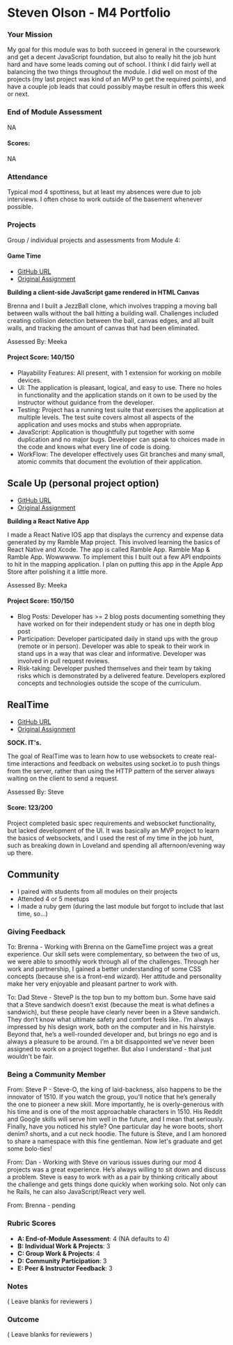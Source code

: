 # Steven Olson - M4 Portfolio

### Your Mission

My goal for this module was to both succeed in general in the coursework and get a decent JavaScript foundation, but also to really hit the job hunt hard and have some leads coming out of school. I think I did fairly well at balancing the two things throughout the module. I did well on most of the projects (my last project was kind of an MVP to get the required points), and have a couple job leads that could possibly maybe result in offers this week or next.


### End of Module Assessment

NA


#### Scores:

NA

### Attendance

Typical mod 4 spottiness, but at least my absences were due to job interviews. I often chose to work outside of the basement whenever possible.

### Projects

Group / individual projects and assessments from Module 4:

#### Game Time

* [GitHub URL](https://github.com/SteveOscar/Jezz_Ball)
* [Original Assignment](https://github.com/turingschool/lesson_plans/blob/master/ruby_04-apis_and_scalability/gametime_project.markdown)

**Building a client-side JavaScript game rendered in HTML Canvas**

Brenna and I built a JezzBall clone, which involves trapping a moving ball between walls without the ball hitting a building wall. Challenges included creating collision detection between the ball, canvas edges, and all built walls, and tracking the amount of canvas that had been eliminated.

Assessed By: Meeka

#### Project Score: 140/150

* Playability Features: All present, with 1 extension for working on mobile devices.
* UI: The application is pleasant, logical, and easy to use. There no holes in functionality and the application stands on it own to be used by the instructor without guidance from the developer.
* Testing: Project has a running test suite that exercises the application at multiple levels. The test suite covers almost all aspects of the application and uses mocks and stubs when appropriate.
* JavaScript: Application is thoughtfully put together with some duplication and no major bugs. Developer can speak to choices made in the code and knows what every line of code is doing.  
* WorkFlow: The developer effectively uses Git branches and many small, atomic commits that document the evolution of their application.



## Scale Up (personal project option)

* [GitHub URL](https://github.com/SteveOscar/Ramble_App)
* [Original Assignment](https://github.com/turingschool/curriculum/blob/master/source/projects/the_scale_up.markdown)

**Building a React Native App**  

I made a React Native IOS app that displays the currency and expense data generated by my Ramble Map project. This involved learning the basics of React Native and Xcode. The app is called Ramble App. Ramble Map & Ramble App. Wowwwww. To implement this I built out a few API endpoints to hit in the mapping application. I plan on putting this app in the Apple App Store after polishing it a little more.

  Assessed By: Meeka

#### Project Score: 150/150

* Blog Posts: Developer has >= 2 blog posts documenting something they have worked on for their independent study or has one in depth blog post
* Participation: Developer participated daily in stand ups with the group (remote or in person). Developer was able to speak to their work in stand ups in a way that was clear and informative. Developer was involved in pull request reviews.
* Risk-taking: Developer pushed themselves and their team by taking risks which is demonstrated by a delivered feature. Developers explored concepts and technologies outside the scope of the curriculum.


## RealTime

* [GitHub URL](https://github.com/SteveOscar/websockets)
* [Original Assignment](https://github.com/turingschool/curriculum/blob/master/source/projects/real_time.markdown)

**SOCK. IT's.**

The goal of RealTime was to learn how to use websockets to create real-time interactions and feedback on websites using socket.io to push things from the server, rather than using the HTTP pattern of the server always waiting on the client to send a request.

Assessed By: Steve

#### Score: 123/200

Project completed basic spec requirements and websocket functionality, but lacked development of the UI. It was basically an MVP project to learn the basics of websockets, and I used the rest of my time in the job hunt, such as breaking down in Loveland and spending all afternoon/evening way up there. 


## Community  
- I paired with students from all modules on their projects   
- Attended 4 or 5 meetups  
- I made a ruby gem (during the last module but forgot to include that last time, so...)

### Giving Feedback

To: Brenna -   Working with Brenna on the GameTime project was a great experience. Our skill sets were complementary, so between the two of us, we were able to smoothly work through all of the challenges. Through her work and partnership, I gained a better understanding of some CSS concepts (because she is a front-end wizard). Her attitude and personality make her very enjoyable and pleasant partner to work with.

To: Dad Steve -  SteveP is the top bun to my bottom bun. Some have said that a Steve sandwich doesn’t exist (because the meat is what defines a sandwich), but these people have clearly never been in a Steve sandwich. They don’t know what ultimate safety and comfort feels like..  I’m always impressed by his design work, both on the computer and in his hairstyle. Beyond that, he’s a well-rounded developer and, but brings no ego and is always a pleasure to be around. I’m a bit disappointed we’ve never been assigned to work on a project together.  But also I understand - that just wouldn't be fair.


### Being a Community Member

From: Steve P - Steve-O, the king of laid-backness, also happens to be the innovator of 1510. If you watch the group, you’ll notice that he’s generally the one to pioneer a new skill. More importantly, he is overly-generous with his time and is one of the most approachable characters in 1510. His Reddit and Google skills will serve him well in the future, and I mean that seriously. Finally, have you noticed his style? One particular day he wore boots, short denim? shorts, and a cut neck hoodie. The future is Steve, and I am honored to share a namespace with this fine gentleman. Now let's graduate and get some bolo-ties!

From: Dan - Working with Steve on various issues during our mod 4 projects was a great experience. He’s always willing to sit down and discuss a problem. Steve is easy to work with as a pair by thinking critically about the challenge and gets things done quickly when working solo. Not only can he Rails, he can also JavaScript/React very well.

From: Brenna - pending

### Rubric Scores

* **A: End-of-Module Assessment**: 4 (NA defaults to 4)
* **B: Individual Work & Projects**: 3
* **C: Group Work & Projects**: 4
* **D: Community Participation**: 3
* **E: Peer & Instructor Feedback**: 3

### Notes

( Leave blanks for reviewers )

### Outcome

( Leave blanks for reviewers )
